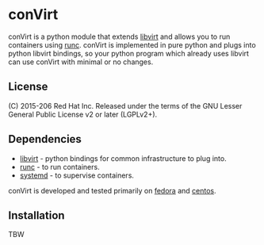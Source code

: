 conVirt
=======

conVirt is a python module that extends [libvirt](http://libvirt.org/index.html) and allows
you to run containers using [runc](http://runc.io/).
conVirt is implemented in pure python and plugs into python libvirt bindings, so your
python program which already uses libvirt can use conVirt with minimal or no changes.


License
-------
(C) 2015-206 Red Hat Inc.
Released under the terms of the GNU Lesser General Public License v2 or later (LGPLv2+).


Dependencies
------------
* [libvirt](http://libvirt.org) - python bindings for common infrastructure to plug into.
* [runc](http://runc.io) - to run containers.
* [systemd](http://www.freedesktop.org/wiki/Software/systemd/) - to supervise containers.

conVirt is developed and tested primarily on [fedora](https://getfedora.org/) and [centos](https://www.centos.org/).


Installation
-----------

TBW
